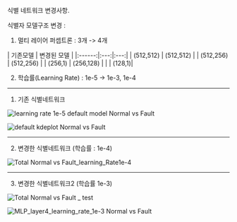 식별 네트워크 변경사항.

식별자 모델구조 변경 :
1) 멀티 레이어 퍼셉트론 : 3개 -> 4개

| 기존모델 | 변경된 모델 |
|:------:|:---:|:---:|
| (512,512) | (512,512) |
| (512,256) | (512,256) |
| (256,1) | (256,128) |
| | (128,1)|

2) 학습률(Learning Rate) : 1e-5 -> 1e-3, 1e-4

- - - - - - - -
1. 기존 식별네트워크

![learning rate 1e-5 default model Normal vs  Fault ](https://github.com/user-attachments/assets/fdb1a0a4-d9f3-4bbe-b395-36a2d13c8d7a)


![default kdeplot Normal vs  Fault ](https://github.com/user-attachments/assets/8f915829-ef19-4d10-82c4-2c0490c75ef0)

- - - - - - - -
2. 변경한 식별네트워크 (학습률 : 1e-4)

![Total Normal vs  Fault_learning_Rate1e-4](https://github.com/user-attachments/assets/6f432714-b8bb-4927-a992-4824671f9735)

- - - - - - - -
3. 변경한 식별네트워크2 (학습률  1e-3)

![Total Normal vs  Fault _ test](https://github.com/user-attachments/assets/d38ed1e9-281d-4621-b146-39d8b9149f42)

![MLP_layer4_learning_rate_1e-3 Normal vs  Fault ](https://github.com/user-attachments/assets/411aed50-2b95-4d85-a41e-9071ad87ad09)
